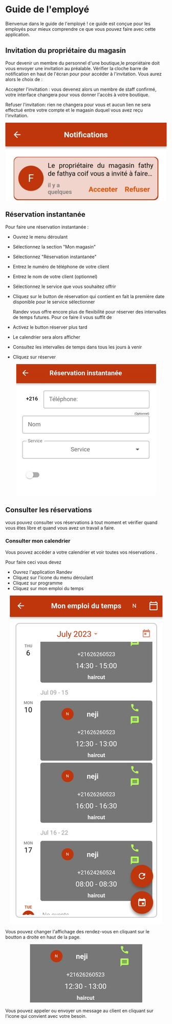 # Guide de l'employé

Bienvenue dans le guide de l'employé ! ce guide est conçue pour les employés pour mieux comprendre ce que vous pouvez faire avec cette application.

## Invitation du propriétaire du magasin

Pour devenir un membre du personnel d'une boutique,le propriétaire doit vous envoyer une invitation au préalable. Vérifier la cloche barre de notification en haut de l'écran pour pour accéder à l'invitation. Vous aurez alors le choix de :

Accepter l'invitation : vous devenez alors un membre de staff confirmé, votre interface changera pour vous donner l'accès à votre boutique.

Refuser l'invitation: rien ne changera pour vous et aucun lien ne sera effectué entre votre compte et le magasin duquel vous avez reçu l'invitation.

<p align="center"><img src=./img/invitationstaff.fr.jpg><p>

## Réservation instantanée

Pour faire une réservation instantanée :

- Ouvrez le menu déroulant
- Sélectionnez la section "Mon magasin"
- Sélectionnez "Réservation instantanée"
- Entrez le numéro de téléphone de votre client
- Entrez le nom de votre client (optionnel)
- Sélectionnez le service que vous souhaitez offrir
- Cliquez sur le button de réservation qui contient en fait la première date disponible pour le service sélectionner

  Randev vous offre encore plus de flexibilité pour réserver des intervalles de temps futures. Pour ce faire il vous suffit de

- Activez le button réserver plus tard
- Le calendrier sera alors afficher
- Consultez les intervalles de temps dans tous les jours à venir
- Cliquez sur réserver

<p align="center"><img src=./img/instantbooking.fr.png><p>

## Consulter les réservations

vous pouvez consulter vos réservations à tout moment et vérifier quand vous êtes libre et quand vous avez un travail a faire.

### Consulter mon calendrier

Vous pouvez accéder a votre calendrier et voir toutes vos réservations .

Pour faire ceci vous devez

- Ouvrez l'application Randev
- Cliquez sur l'icone du menu déroulant
- Cliquez sur programme
- Cliquez sur mon emploi du temps

<p align="center"><img src=./img/advancedcalender.fr.png><p>

Vous pouvez changer l'affichage des rendez-vous en cliquant sur le boutton a droite en haut de la page.

<p align="center"><img src=./img/callmessage.fr.png><p>

Vous pouvez appeler ou envoyer un message au client en cliquant sur l'icone qui convient avec votre besoin.
